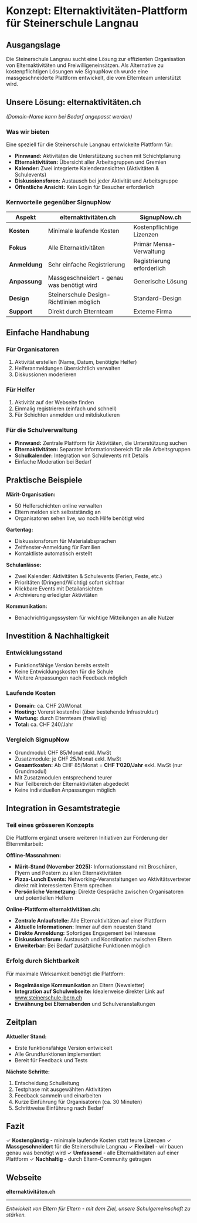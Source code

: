 # Konzept: Elternaktivitäten-Plattform für Steinerschule Langnau

## Ausgangslage
Die Steinerschule Langnau sucht eine Lösung zur effizienten Organisation von Elternaktivitäten und Freiwilligeneinsätzen. Als Alternative zu kostenpflichtigen Lösungen wie SignupNow.ch wurde eine massgeschneiderte Plattform entwickelt, die vom Elternteam unterstützt wird.

## Unsere Lösung: elternaktivitäten.ch
*(Domain-Name kann bei Bedarf angepasst werden)*

### Was wir bieten
Eine speziell für die Steinerschule Langnau entwickelte Plattform für:
- **Pinnwand:** Aktivitäten die Unterstützung suchen mit Schichtplanung
- **Elternaktivitäten:** Übersicht aller Arbeitsgruppen und Gremien
- **Kalender:** Zwei integrierte Kalenderansichten (Aktivitäten & Schulevents)
- **Diskussionsforen:** Austausch bei jeder Aktivität und Arbeitsgruppe
- **Öffentliche Ansicht:** Kein Login für Besucher erforderlich

### Kernvorteile gegenüber SignupNow

| Aspekt | **elternaktivitäten.ch** | SignupNow.ch |
|--------|-------------------------|--------------|
| **Kosten** | Minimale laufende Kosten | Kostenpflichtige Lizenzen |
| **Fokus** | Alle Elternaktivitäten | Primär Mensa-Verwaltung |
| **Anmeldung** | Sehr einfache Registrierung | Registrierung erforderlich |
| **Anpassung** | Massgeschneidert - genau was benötigt wird | Generische Lösung |
| **Design** | Steinerschule Design-Richtlinien möglich | Standard-Design |
| **Support** | Direkt durch Elternteam | Externe Firma |

## Einfache Handhabung

### Für Organisatoren
1. Aktivität erstellen (Name, Datum, benötigte Helfer)
2. Helferanmeldungen übersichtlich verwalten
3. Diskussionen moderieren

### Für Helfer
1. Aktivität auf der Webseite finden
2. Einmalig registrieren (einfach und schnell)
3. Für Schichten anmelden und mitdiskutieren

### Für die Schulverwaltung
- **Pinnwand:** Zentrale Plattform für Aktivitäten, die Unterstützung suchen
- **Elternaktivitäten:** Separater Informationsbereich für alle Arbeitsgruppen
- **Schulkalender:** Integration von Schulevents mit Details
- Einfache Moderation bei Bedarf

## Praktische Beispiele

**Märit-Organisation:**
- 50 Helferschichten online verwalten
- Eltern melden sich selbstständig an
- Organisatoren sehen live, wo noch Hilfe benötigt wird

**Gartentag:**
- Diskussionsforum für Materialabsprachen
- Zeitfenster-Anmeldung für Familien
- Kontaktliste automatisch erstellt

**Schulanlässe:**
- Zwei Kalender: Aktivitäten & Schulevents (Ferien, Feste, etc.)
- Prioritäten (Dringend/Wichtig) sofort sichtbar
- Klickbare Events mit Detailansichten
- Archivierung erledigter Aktivitäten

**Kommunikation:**
- Benachrichtigungssystem für wichtige Mitteilungen an alle Nutzer

## Investition & Nachhaltigkeit

### Entwicklungsstand
- Funktionsfähige Version bereits erstellt
- Keine Entwicklungskosten für die Schule
- Weitere Anpassungen nach Feedback möglich

### Laufende Kosten
- **Domain:** ca. CHF 20/Monat
- **Hosting:** Vorerst kostenfrei (über bestehende Infrastruktur)
- **Wartung:** durch Elternteam (freiwillig)
- **Total:** ca. CHF 240/Jahr

### Vergleich SignupNow
- Grundmodul: CHF 85/Monat exkl. MwSt
- Zusatzmodule: je CHF 25/Monat exkl. MwSt
- **Gesamtkosten:** Ab CHF 85/Monat = **CHF 1'020/Jahr** exkl. MwSt (nur Grundmodul)
- Mit Zusatzmodulen entsprechend teurer
- Nur Teilbereich der Elternaktivitäten abgedeckt
- Keine individuellen Anpassungen möglich

## Integration in Gesamtstrategie

### Teil eines grösseren Konzepts
Die Plattform ergänzt unsere weiteren Initiativen zur Förderung der Elternmitarbeit:

**Offline-Massnahmen:**
- **Märit-Stand (November 2025):** Informationsstand mit Broschüren, Flyern und Postern zu allen Elternaktivitäten
- **Pizza-Lunch Events:** Networking-Veranstaltungen wo Aktivitätsvertreter direkt mit interessierten Eltern sprechen
- **Persönliche Vernetzung:** Direkte Gespräche zwischen Organisatoren und potentiellen Helfern

**Online-Plattform elternaktivitäten.ch:**
- **Zentrale Anlaufstelle:** Alle Elternaktivitäten auf einer Plattform
- **Aktuelle Informationen:** Immer auf dem neuesten Stand
- **Direkte Anmeldung:** Sofortiges Engagement bei Interesse
- **Diskussionsforum:** Austausch und Koordination zwischen Eltern
- **Erweiterbar:** Bei Bedarf zusätzliche Funktionen möglich

### Erfolg durch Sichtbarkeit
Für maximale Wirksamkeit benötigt die Plattform:
- **Regelmässige Kommunikation** an Eltern (Newsletter)
- **Integration auf Schulwebseite:** Idealerweise direkter Link auf www.steinerschule-bern.ch
- **Erwähnung bei Elternabenden** und Schulveranstaltungen

## Zeitplan

**Aktueller Stand:**
- Erste funktionsfähige Version entwickelt
- Alle Grundfunktionen implementiert
- Bereit für Feedback und Tests

**Nächste Schritte:**
1. Entscheidung Schulleitung
2. Testphase mit ausgewählten Aktivitäten
3. Feedback sammeln und einarbeiten
4. Kurze Einführung für Organisatoren (ca. 30 Minuten)
5. Schrittweise Einführung nach Bedarf

## Fazit

✓ **Kostengünstig** - minimale laufende Kosten statt teure Lizenzen
✓ **Massgeschneidert** für die Steinerschule Langnau
✓ **Flexibel** - wir bauen genau was benötigt wird
✓ **Umfassend** - alle Elternaktivitäten auf einer Plattform
✓ **Nachhaltig** - durch Eltern-Community getragen

## Webseite

**elternaktivitäten.ch**

---

*Entwickelt von Eltern für Eltern - mit dem Ziel, unsere Schulgemeinschaft zu stärken.*